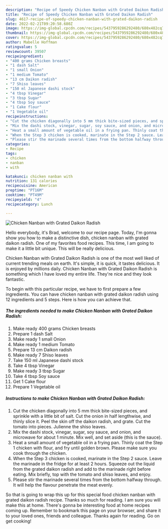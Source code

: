 ```yaml
---
description: "Recipe of Speedy Chicken Nanban with Grated Daikon Radish"
title: "Recipe of Speedy Chicken Nanban with Grated Daikon Radish"
slug: 4617-recipe-of-speedy-chicken-nanban-with-grated-daikon-radish
date: 2022-02-21T09:20:58.680Z
image: https://img-global.cpcdn.com/recipes/5437959286292480/680x482cq70/chicken-nanban-with-grated-daikon-radish-recipe-main-photo.jpg
thumbnail: https://img-global.cpcdn.com/recipes/5437959286292480/680x482cq70/chicken-nanban-with-grated-daikon-radish-recipe-main-photo.jpg
cover: https://img-global.cpcdn.com/recipes/5437959286292480/680x482cq70/chicken-nanban-with-grated-daikon-radish-recipe-main-photo.jpg
author: Mabelle Hoffman
ratingvalue: 5
reviewcount: 39507
recipeingredient:
- "400 grams Chicken breasts"
- "1 dash Salt"
- "1 small Onion"
- "1 medium Tomato"
- "13 cm Daikon radish"
- "7 Shiso leaves"
- "150 ml Japanese dashi stock"
- "4 tbsp Vinegar"
- "3 tbsp Sugar"
- "4 tbsp Soy sauce"
- "1 Cake flour"
- "1 Vegetable oil"
recipeinstructions:
- "Cut the chicken diagonally into 5 mm thick bite-sized pieces, and sprinkle with a little bit of salt. Cut the onion in half lengthwise, and thinly slice it. Peel the skin off the daikon radish, and grate. Cut the tomato into pieces. Julienne the shiso leaves."
- "Mix the dashi stock, vinegar, sugar, soy sauce, and onion, and microwave for about 1 minute. Mix well, and set aside (this is the sauce)."
- "Heat a small amount of vegetable oil in a frying pan. Thinly coat the Step 1 chicken with flour, and fry until golden brown. Please make sure you cook through the chicken."
- "When the Step 3 chicken is cooked, marinate in the Step 2 sauce. Leave the marinade in the fridge for at least 2 hours. Squeeze out the liquid from the grated daikon radish and add to the marinade right before eating. Mix briefly, top with the tomato and shiso leaves, and enjoy."
- "Please stir the marinade several times from the bottom halfway through. It will help the flavour penetrate the meat evenly."
categories:
- Recipe
tags:
- chicken
- nanban
- with

katakunci: chicken nanban with 
nutrition: 131 calories
recipecuisine: American
preptime: "PT16M"
cooktime: "PT49M"
recipeyield: "4"
recipecategory: Lunch

---
```



![Chicken Nanban with Grated Daikon Radish](https://img-global.cpcdn.com/recipes/5437959286292480/680x482cq70/chicken-nanban-with-grated-daikon-radish-recipe-main-photo.jpg)

Hello everybody, it's Brad, welcome to our recipe page. Today, I'm gonna show you how to make a distinctive dish, chicken nanban with grated daikon radish. One of my favorites food recipes. This time, I am going to make it a little bit unique. This will be really delicious.

Chicken Nanban with Grated Daikon Radish is one of the most well liked of current trending meals on earth. It's simple, it is quick, it tastes delicious. It is enjoyed by millions daily. Chicken Nanban with Grated Daikon Radish is something which I have loved my entire life. They're nice and they look fantastic.




To begin with this particular recipe, we have to first prepare a few ingredients. You can have chicken nanban with grated daikon radish using 12 ingredients and 5 steps. Here is how you can achieve that.

<!--inarticleads1-->

##### The ingredients needed to make Chicken Nanban with Grated Daikon Radish:

1. Make ready 400 grams Chicken breasts
1. Prepare 1 dash Salt
1. Make ready 1 small Onion
1. Make ready 1 medium Tomato
1. Prepare 13 cm Daikon radish
1. Make ready 7 Shiso leaves
1. Take 150 ml Japanese dashi stock
1. Take 4 tbsp Vinegar
1. Make ready 3 tbsp Sugar
1. Take 4 tbsp Soy sauce
1. Get 1 Cake flour
1. Prepare 1 Vegetable oil




<!--inarticleads2-->

##### Instructions to make Chicken Nanban with Grated Daikon Radish:

1. Cut the chicken diagonally into 5 mm thick bite-sized pieces, and sprinkle with a little bit of salt. Cut the onion in half lengthwise, and thinly slice it. Peel the skin off the daikon radish, and grate. Cut the tomato into pieces. Julienne the shiso leaves.
1. Mix the dashi stock, vinegar, sugar, soy sauce, and onion, and microwave for about 1 minute. Mix well, and set aside (this is the sauce).
1. Heat a small amount of vegetable oil in a frying pan. Thinly coat the Step 1 chicken with flour, and fry until golden brown. Please make sure you cook through the chicken.
1. When the Step 3 chicken is cooked, marinate in the Step 2 sauce. Leave the marinade in the fridge for at least 2 hours. Squeeze out the liquid from the grated daikon radish and add to the marinade right before eating. Mix briefly, top with the tomato and shiso leaves, and enjoy.
1. Please stir the marinade several times from the bottom halfway through. It will help the flavour penetrate the meat evenly.




So that is going to wrap this up for this special food chicken nanban with grated daikon radish recipe. Thanks so much for reading. I am sure you will make this at home. There's gonna be interesting food at home recipes coming up. Remember to bookmark this page on your browser, and share it to your loved ones, friends and colleague. Thanks again for reading. Go on get cooking!

